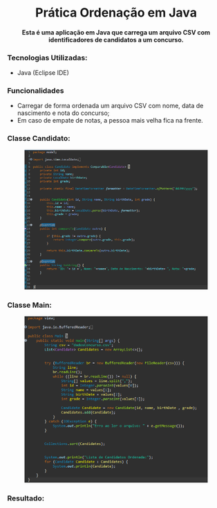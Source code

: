 <h1 align="center">Prática Ordenação em Java</h1>
<h4 align='center'>Esta é uma aplicação em Java que carrega um arquivo CSV com identificadores de candidatos a um concurso.</h2>

### Tecnologias Utilizadas:
* Java (Eclipse IDE)

### Funcionalidades
- Carregar de forma ordenada um arquivo CSV com nome, data de nascimento e nota do concurso;
- Em caso de empate de notas, a pessoa mais velha fica na frente.
  
### Classe Candidato:

<figure>
  <img src="https://github.com/ArielceJunior/Pratica-Ordenacao-em-Java/blob/main/ListCSV/Images/candidate.png" alt="Candidato">
</figure>

### Classe Main:
<figure>
  <img src="https://github.com/ArielceJunior/Pratica-Ordenacao-em-Java/blob/main/ListCSV/Images/main.png" alt="Main">
</figure>

### Resultado:
  
